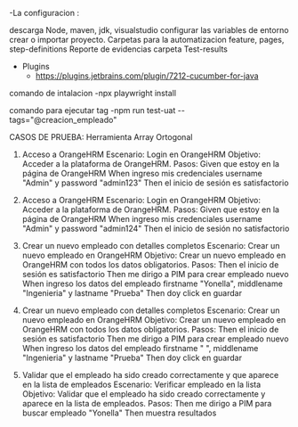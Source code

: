 -La configuracion :

descarga Node, maven, jdk, visualstudio
configurar las variables de entorno
crear o importar proyecto.
Carpetas para la automatizacion feature, pages, step-definitions
Reporte de evidencias carpeta Test-results


- Plugins
  - https://plugins.jetbrains.com/plugin/7212-cucumber-for-java

comando de intalacion
-npx playwright install

comando para ejecutar tag
-npm run test-uat --tags="@creacion_empleado"

CASOS DE PRUEBA: Herramienta Array Ortogonal
1. Acceso a OrangeHRM
    Escenario: Login en OrangeHRM
    Objetivo: Acceder a la plataforma de OrangeHRM.
    Pasos:
    Given que estoy en la página de OrangeHRM
    When ingreso mis credenciales username "Admin" y password "admin123"
    Then el inicio de sesión es satisfactorio

2. Acceso a OrangeHRM
    Escenario: Login en OrangeHRM
    Objetivo: Acceder a la plataforma de OrangeHRM.
    Pasos:
    Given que estoy en la página de OrangeHRM
    When ingreso mis credenciales username "Admin" y password "admin124"
    Then el inicio de sesión no satisfactorio

3. Crear un nuevo empleado con detalles completos
    Escenario: Crear un nuevo empleado en OrangeHRM
    Objetivo: Crear un nuevo empleado en OrangeHRM con todos los datos obligatorios.
    Pasos:
    Then el inicio de sesión es satisfactorio
    Then me dirigo a PIM para crear empleado nuevo
    When ingreso los datos del empleado firstname "Yonella", middlename "Ingenieria" y lastname "Prueba" 
    Then doy click en guardar

4.  Crear un nuevo empleado con detalles completos
    Escenario: Crear un nuevo empleado en OrangeHRM
    Objetivo: Crear un nuevo empleado en OrangeHRM con todos los datos obligatorios.
    Pasos:
    Then el inicio de sesión es satisfactorio
    Then me dirigo a PIM para crear empleado nuevo
    When ingreso los datos del empleado firstname " ", middlename "Ingenieria" y lastname "Prueba" 
    Then doy click en guardar


5. Validar que el empleado ha sido creado correctamente y que aparece en la lista de empleados
    Escenario: Verificar empleado en la lista
    Objetivo: Validar que el empleado ha sido creado correctamente y aparece en la lista de empleados.
    Pasos: 
    Then me dirigo a PIM para buscar empleado "Yonella"
    Then muestra resultados 
